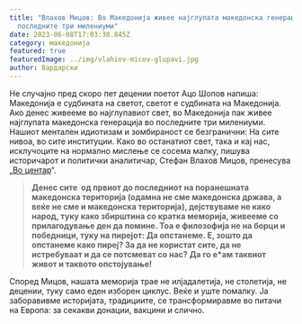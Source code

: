 ```yaml
---
title: "Влахов Мицов: Во Македонија живее најглупата македонска генерација во
  последните три милениуми"
date: 2023-06-08T17:03:38.845Z
category: македонија
featured: true
featuredImage: ../img/vlahiov-micov-glupavi.jpg
author: Вардарски
---
```

<!--StartFragment-->

Не случајно пред скоро пет децении поетот Ацо Шопов напиша: Македонија е судбината на светот, светот е судбината на Македонија. Ако денес живееме во најглупавиот свет, во Македонија пак живее најглупата македонска генерација во последните три милениуми. Нашиот ментален идиотизам и зомбираност се безгранични: На сите нивоа, во сите институции. Како во останатиот свет, така и кај нас, исклучоците на нормално мислење се сосема малку, пишува историчарот и политички аналитичар, Стефан Влахов Мицов, пренесува „[Во центар](https://vocentar.com/stefan-vlahov-miczov-vo-makedonija-zhivee-najglupata-makedonska-generaczija-vo-poslednite-tri-mileniumi/?fbclid=IwAR055AhT3ArxClzRjmfRIFU5FBiKWPZB6vrYK7iKHzMQXDwyH5bM_rnccPU)“.

> **Денес сите  од првиот до последниот на поранешната македонска територија (одамна не сме македонска држава, а веќе не сме и македонска територија), дејствуваме не како народ, туку како збирштина со кратка меморија, живееме со прилагодување ден да помине. Тоа е филозофија не на борци и победници, туку на пирејот: Да опстанеме. Е, зошто да опстанеме како пиреј? За да не користат сите, да не истребуваат и да се потсмеват со нас? Да го е*ам таквиот живот и таквото опстојување!**

Според Мицов, нашата меморија трае не илјадалетија, не столетија, не децении, туку само еден изборен циклус. Веќе и уште помалку. Ја заборавивме историјата, традициите, се трансформиравме во питачи на Европа: за секакви донации, вакцини и слично.

<!--EndFragment-->